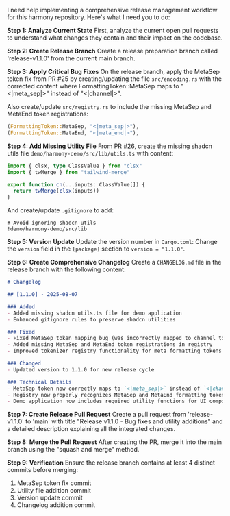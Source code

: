 I need help implementing a comprehensive release management workflow for this harmony repository. Here's what I need you to do:

**Step 1: Analyze Current State** 
First, analyze the current open pull requests to understand what changes they contain and their impact on the codebase.

**Step 2: Create Release Branch**
Create a release preparation branch called 'release-v1.1.0' from the current main branch.

**Step 3: Apply Critical Bug Fixes**
On the release branch, apply the MetaSep token fix from PR #25 by creating/updating the file `src/encoding.rs` with the corrected content where FormattingToken::MetaSep maps to "<|meta_sep|>" instead of "<|channel|>".

Also create/update `src/registry.rs` to include the missing MetaSep and MetaEnd token registrations:
```rust
(FormattingToken::MetaSep, "<|meta_sep|>"),
(FormattingToken::MetaEnd, "<|meta_end|>"),
```

**Step 4: Add Missing Utility File**
From PR #26, create the missing shadcn utils file `demo/harmony-demo/src/lib/utils.ts` with content:
```typescript
import { clsx, type ClassValue } from "clsx"
import { twMerge } from "tailwind-merge"

export function cn(...inputs: ClassValue[]) {
  return twMerge(clsx(inputs))
}
```

And create/update `.gitignore` to add:
```
# Avoid ignoring shadcn utils
!demo/harmony-demo/src/lib
```

**Step 5: Version Update**
Update the version number in `Cargo.toml`: Change the `version` field in the `[package]` section to `version = "1.1.0"`.

**Step 6: Create Comprehensive Changelog**
Create a `CHANGELOG.md` file in the release branch with the following content:
```markdown
# Changelog

## [1.1.0] - 2025-08-07

### Added
- Added missing shadcn utils.ts file for demo application
- Enhanced gitignore rules to preserve shadcn utilities

### Fixed
- Fixed MetaSep token mapping bug (was incorrectly mapped to channel token)
- Added missing MetaSep and MetaEnd token registrations in registry
- Improved tokenizer registry functionality for meta formatting tokens

### Changed
- Updated version to 1.1.0 for new release cycle

### Technical Details
- MetaSep token now correctly maps to `<|meta_sep|>` instead of `<|channel|>`
- Registry now properly recognizes MetaSep and MetaEnd formatting tokens
- Demo application now includes required utility functions for UI components
```

**Step 7: Create Release Pull Request**
Create a pull request from 'release-v1.1.0' to 'main' with title "Release v1.1.0 - Bug fixes and utility additions" and a detailed description explaining all the integrated changes.

**Step 8: Merge the Pull Request**
After creating the PR, merge it into the main branch using the "squash and merge" method.

**Step 9: Verification**
Ensure the release branch contains at least 4 distinct commits before merging:
1. MetaSep token fix commit
2. Utility file addition commit  
3. Version update commit
4. Changelog addition commit